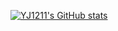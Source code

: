 [![YJ1211's GitHub stats](https://github-readme-stats.vercel.app/api?username=guyijie1211)](https://github.com/anuraghazra/github-readme-stats)
